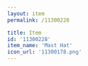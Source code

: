 ```yaml
---
layout: item
permalink: /11300228

title: Item
id: '11300228'
item_name: 'Mast Hat'
icon_url: '11300178.png'
---
```

